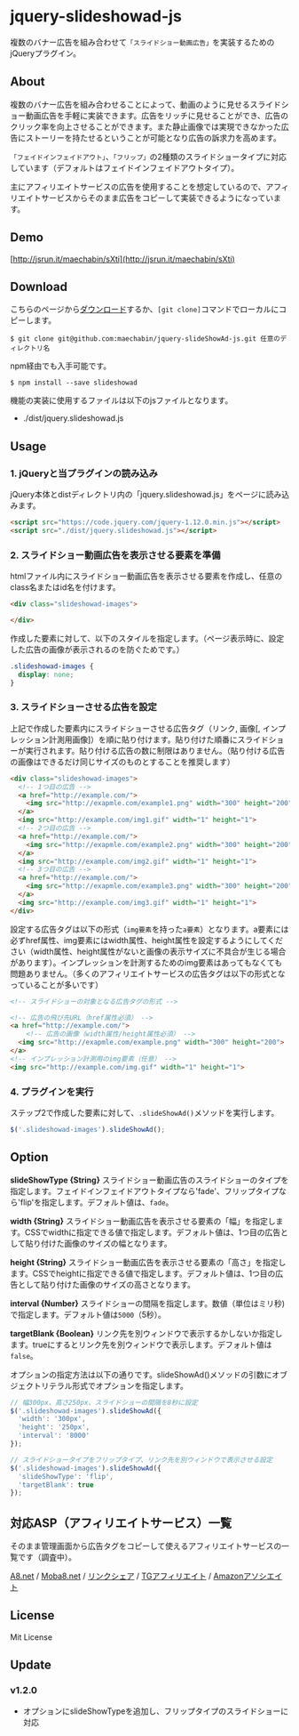 # jquery-slideshowad-js

複数のバナー広告を組み合わせて`「スライドショー動画広告」`を実装するためのjQueryプラグイン。

## About

複数のバナー広告を組み合わせることによって、動画のように見せるスライドショー動画広告を手軽に実装できます。広告をリッチに見せることができ、広告のクリック率を向上させることができます。また静止画像では実現できなかった広告にストーリーを持たせるということが可能となり広告の訴求力を高めます。

`「フェイドインフェイドアウト」`、`「フリップ」`の2種類のスライドショータイプに対応しています（デフォルトはフェイドインフェイドアウトタイプ）。

主にアフィリエイトサービスの広告を使用することを想定しているので、アフィリエイトサービスからそのまま広告をコピーして実装できるようになっています。


## Demo

[http://jsrun.it/maechabin/sXti](http://jsrun.it/maechabin/sXti)

## Download

こちらのページから[ダウンロード](https://github.com/maechabin/jquery-slideShowAd-js/archive/master.zip)するか、`[git clone]`コマンドでローカルにコピーします。

```
$ git clone git@github.com:maechabin/jquery-slideShowAd-js.git 任意のディレクトリ名
```

npm経由でも入手可能です。

```
$ npm install --save slideshowad
```


機能の実装に使用するファイルは以下のjsファイルとなります。
- ./dist/jquery.slideshowad.js

## Usage

### 1. jQueryと当プラグインの読み込み

jQuery本体とdistディレクトリ内の「jquery.slideshowad.js」をページに読み込みます。

```html
<script src="https://code.jquery.com/jquery-1.12.0.min.js"></script>
<script src="./dist/jquery.slideshowad.js"></script>
```

### 2. スライドショー動画広告を表示させる要素を準備

htmlファイル内にスライドショー動画広告を表示させる要素を作成し、任意のclass名またはid名を付けます。

```html
<div class="slideshowad-images">

</div>
```

作成した要素に対して、以下のスタイルを指定します。（ページ表示時に、設定した広告の画像が表示されるのを防ぐためです。）
```css
.slideshowad-images {
  display: none;
}
```

### 3. スライドショーさせる広告を設定

上記で作成した要素内にスライドショーさせる広告タグ（リンク, 画像[, インプレッション計測用画像]）を順に貼り付けます。貼り付けた順番にスライドショーが実行されます。貼り付ける広告の数に制限はありません。（貼り付ける広告の画像はできるだけ同じサイズのものとすることを推奨します）

```html
<div class="slideshowad-images">
  <!-- 1つ目の広告 -->
  <a href="http://example.com/">
    <img src="http://exapmle.com/example1.png" width="300" height="200">
  </a>
  <img src="http://example.com/img1.gif" width="1" height="1">
  <!-- 2つ目の広告 -->
  <a href="http://example.com/">
    <img src="http://exapmle.com/example2.png" width="300" height="200">
  </a>
  <img src="http://example.com/img2.gif" width="1" height="1">
  <!-- 3つ目の広告 -->
  <a href="http://example.com/">
    <img src="http://exapmle.com/example3.png" width="300" height="200">
  </a>
  <img src="http://example.com/img3.gif" width="1" height="1">
</div>
```

設定する広告タグは以下の形式（`img要素`を持った`a要素`）となります。a要素には必ずhref属性、img要素にはwidth属性、height属性を設定するようにしてください（width属性、height属性がないと画像の表示サイズに不具合が生じる場合があります）。インプレッションを計測するためのimg要素はあってもなくても問題ありません。（多くのアフィリエイトサービスの広告タグは以下の形式となっていることが多いです）
```html
<!-- スライドショーの対象となる広告タグの形式 -->

<!-- 広告の飛び先URL（href属性必須） -->
<a href="http://example.com/">
    <!-- 広告の画像（width属性/height属性必須） -->
  <img src="http://exapmle.com/example.png" width="300" height="200">
</a>
<!-- インプレッション計測用のimg要素（任意） -->
<img src="http://example.com/img.gif" width="1" height="1">
```

### 4. プラグインを実行

ステップ2で作成した要素に対して、`.slideShowAd()`メソッドを実行します。

```javascript
$('.slideshowad-images').slideShowAd();
```

## Option

**slideShowType {String}**
スライドショー動画広告のスライドショーのタイプを指定します。フェイドインフェイドアウトタイプなら'fade'、フリップタイプなら'flip'を指定します。デフォルト値は、`fade`。

**width {String}**
スライドショー動画広告を表示させる要素の「幅」を指定します。CSSでwidthに指定できる値で指定します。デフォルト値は、1つ目の広告として貼り付けた画像のサイズの幅となります。

**height {String}**
スライドショー動画広告を表示させる要素の「高さ」を指定します。CSSでheightに指定できる値で指定します。デフォルト値は、1つ目の広告として貼り付けた画像のサイズの高さとなります。

**interval {Number}**
スライドショーの間隔を指定します。数値（単位はミリ秒)で指定します。デフォルト値は`5000`（5秒）。

**targetBlank {Boolean}**
リンク先を別ウィンドウで表示するかしないか指定します。trueにするとリンク先を別ウィンドウで表示します。デフォルト値は`false`。

オプションの指定方法は以下の通りです。slideShowAd()メソッドの引数にオブジェクトリテラル形式でオプションを指定します。
```javascript
// 幅300px、高さ250px、スライドショーの間隔を8秒に設定
$('.slideshowad-images').slideShowAd({
  'width': '300px',
  'height': '250px',
  'interval': '8000'
});

// スライドショータイプをフリップタイプ、リンク先を別ウィンドウで表示させる設定
$('.slideshowad-images').slideShowAd({
  'slideShowType': 'flip',
  'targetBlank': true
});
```

## 対応ASP（アフィリエイトサービス）一覧

そのまま管理画面から広告タグをコピーして使えるアフィリエイトサービスの一覧です（調査中）。

[A8.net](http://px.a8.net/svt/ejp?a8mat=2BYLM2+1C85JU+0K+10H0IQ) / [Moba8.net](http://px.moba8.net/svt/ejp?a8mat=2BU3YH+AFOK9M+3NY+6HU7L&guid=on) / [リンクシェア](http://www.linkshare.ne.jp/scland/mgm/?id=69Bb10/Y2MU) / [TGアフィリエイト](https://www.trafficgate.net/) / [Amazonアソシエイト](https://affiliate.amazon.co.jp/gp/associates/network/main.html)

## License

Mit License

## Update

### v1.2.0
- オプションにslideShowTypeを追加し、フリップタイプのスライドショーに対応
